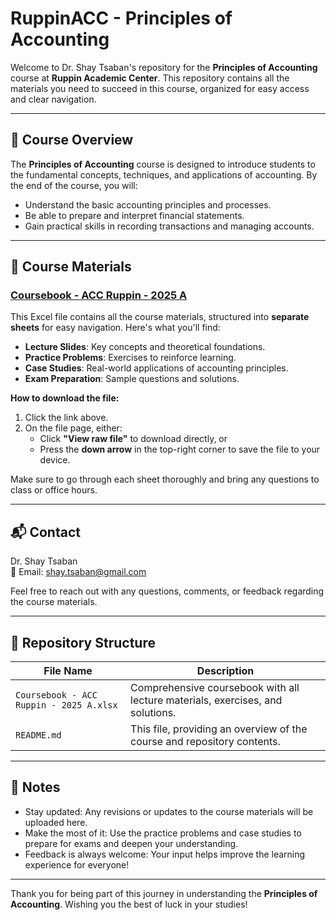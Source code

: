 # RuppinACC - Principles of Accounting

Welcome to Dr. Shay Tsaban's repository for the **Principles of Accounting** course at **Ruppin Academic Center**. This repository contains all the materials you need to succeed in this course, organized for easy access and clear navigation.

---

## 📘 Course Overview

The **Principles of Accounting** course is designed to introduce students to the fundamental concepts, techniques, and applications of accounting. By the end of the course, you will:
- Understand the basic accounting principles and processes.
- Be able to prepare and interpret financial statements.
- Gain practical skills in recording transactions and managing accounts.

---

## 📂 Course Materials

### [Coursebook - ACC Ruppin - 2025 A](./Coursebook%20-%20ACC%20Ruppin%20-%202025%20A.xlsx)

This Excel file contains all the course materials, structured into **separate sheets** for easy navigation. Here's what you'll find:
- **Lecture Slides**: Key concepts and theoretical foundations.
- **Practice Problems**: Exercises to reinforce learning.
- **Case Studies**: Real-world applications of accounting principles.
- **Exam Preparation**: Sample questions and solutions.

**How to download the file:**
1. Click the link above.
2. On the file page, either:
   - Click **"View raw file"** to download directly, or
   - Press the **down arrow** in the top-right corner to save the file to your device.

Make sure to go through each sheet thoroughly and bring any questions to class or office hours.

---

## 📬 Contact

Dr. Shay Tsaban  
📧 Email: [shay.tsaban@gmail.com](mailto:shay.tsaban@gmail.com)  

Feel free to reach out with any questions, comments, or feedback regarding the course materials.

---

## 🔗 Repository Structure

| File Name                                 | Description                                                                     |
|------------------------------------------|---------------------------------------------------------------------------------|
| `Coursebook - ACC Ruppin - 2025 A.xlsx`  | Comprehensive coursebook with all lecture materials, exercises, and solutions. |
| `README.md`                               | This file, providing an overview of the course and repository contents.         |

---

## 📝 Notes

- Stay updated: Any revisions or updates to the course materials will be uploaded here.
- Make the most of it: Use the practice problems and case studies to prepare for exams and deepen your understanding.
- Feedback is always welcome: Your input helps improve the learning experience for everyone!

---

Thank you for being part of this journey in understanding the **Principles of Accounting**. Wishing you the best of luck in your studies!
